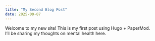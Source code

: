 ```yaml
---
title: "My Second Blog Post"
date: 2025-09-07
---
```


Welcome to my new site! This is my first post using Hugo + PaperMod.  
I’ll be sharing my thoughts on mental health here.


